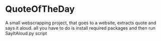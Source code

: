 # QuoteOfTheDay
A small webscrapping project, that goes to a website, extracts quote and says it aloud.
all you have to do is install required packages and then run SayItAloud.py script
